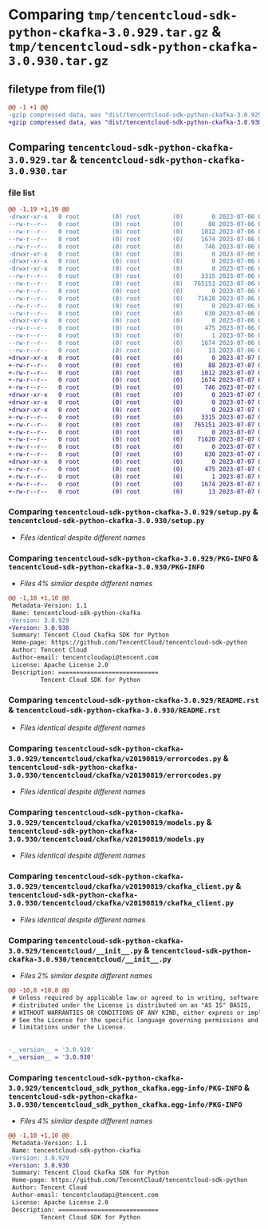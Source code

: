 # Comparing `tmp/tencentcloud-sdk-python-ckafka-3.0.929.tar.gz` & `tmp/tencentcloud-sdk-python-ckafka-3.0.930.tar.gz`

## filetype from file(1)

```diff
@@ -1 +1 @@
-gzip compressed data, was "dist/tencentcloud-sdk-python-ckafka-3.0.929.tar", last modified: Thu Jul  6 00:22:23 2023, max compression
+gzip compressed data, was "dist/tencentcloud-sdk-python-ckafka-3.0.930.tar", last modified: Fri Jul  7 00:20:05 2023, max compression
```

## Comparing `tencentcloud-sdk-python-ckafka-3.0.929.tar` & `tencentcloud-sdk-python-ckafka-3.0.930.tar`

### file list

```diff
@@ -1,19 +1,19 @@
-drwxr-xr-x   0 root         (0) root         (0)        0 2023-07-06 00:22:23.000000 tencentcloud-sdk-python-ckafka-3.0.929/
--rw-r--r--   0 root         (0) root         (0)       88 2023-07-06 00:22:23.000000 tencentcloud-sdk-python-ckafka-3.0.929/setup.cfg
--rw-r--r--   0 root         (0) root         (0)     1012 2023-07-06 00:22:23.000000 tencentcloud-sdk-python-ckafka-3.0.929/setup.py
--rw-r--r--   0 root         (0) root         (0)     1674 2023-07-06 00:22:23.000000 tencentcloud-sdk-python-ckafka-3.0.929/PKG-INFO
--rw-r--r--   0 root         (0) root         (0)      746 2023-07-06 00:22:23.000000 tencentcloud-sdk-python-ckafka-3.0.929/README.rst
-drwxr-xr-x   0 root         (0) root         (0)        0 2023-07-06 00:22:23.000000 tencentcloud-sdk-python-ckafka-3.0.929/tencentcloud/
-drwxr-xr-x   0 root         (0) root         (0)        0 2023-07-06 00:22:23.000000 tencentcloud-sdk-python-ckafka-3.0.929/tencentcloud/ckafka/
-drwxr-xr-x   0 root         (0) root         (0)        0 2023-07-06 00:22:23.000000 tencentcloud-sdk-python-ckafka-3.0.929/tencentcloud/ckafka/v20190819/
--rw-r--r--   0 root         (0) root         (0)     3315 2023-07-06 00:22:23.000000 tencentcloud-sdk-python-ckafka-3.0.929/tencentcloud/ckafka/v20190819/errorcodes.py
--rw-r--r--   0 root         (0) root         (0)   765151 2023-07-06 00:22:23.000000 tencentcloud-sdk-python-ckafka-3.0.929/tencentcloud/ckafka/v20190819/models.py
--rw-r--r--   0 root         (0) root         (0)        0 2023-07-06 00:22:23.000000 tencentcloud-sdk-python-ckafka-3.0.929/tencentcloud/ckafka/v20190819/__init__.py
--rw-r--r--   0 root         (0) root         (0)    71620 2023-07-06 00:22:23.000000 tencentcloud-sdk-python-ckafka-3.0.929/tencentcloud/ckafka/v20190819/ckafka_client.py
--rw-r--r--   0 root         (0) root         (0)        0 2023-07-06 00:22:23.000000 tencentcloud-sdk-python-ckafka-3.0.929/tencentcloud/ckafka/__init__.py
--rw-r--r--   0 root         (0) root         (0)      630 2023-07-06 00:22:23.000000 tencentcloud-sdk-python-ckafka-3.0.929/tencentcloud/__init__.py
-drwxr-xr-x   0 root         (0) root         (0)        0 2023-07-06 00:22:23.000000 tencentcloud-sdk-python-ckafka-3.0.929/tencentcloud_sdk_python_ckafka.egg-info/
--rw-r--r--   0 root         (0) root         (0)      475 2023-07-06 00:22:23.000000 tencentcloud-sdk-python-ckafka-3.0.929/tencentcloud_sdk_python_ckafka.egg-info/SOURCES.txt
--rw-r--r--   0 root         (0) root         (0)        1 2023-07-06 00:22:23.000000 tencentcloud-sdk-python-ckafka-3.0.929/tencentcloud_sdk_python_ckafka.egg-info/dependency_links.txt
--rw-r--r--   0 root         (0) root         (0)     1674 2023-07-06 00:22:23.000000 tencentcloud-sdk-python-ckafka-3.0.929/tencentcloud_sdk_python_ckafka.egg-info/PKG-INFO
--rw-r--r--   0 root         (0) root         (0)       13 2023-07-06 00:22:23.000000 tencentcloud-sdk-python-ckafka-3.0.929/tencentcloud_sdk_python_ckafka.egg-info/top_level.txt
+drwxr-xr-x   0 root         (0) root         (0)        0 2023-07-07 00:20:05.000000 tencentcloud-sdk-python-ckafka-3.0.930/
+-rw-r--r--   0 root         (0) root         (0)       88 2023-07-07 00:20:05.000000 tencentcloud-sdk-python-ckafka-3.0.930/setup.cfg
+-rw-r--r--   0 root         (0) root         (0)     1012 2023-07-07 00:20:05.000000 tencentcloud-sdk-python-ckafka-3.0.930/setup.py
+-rw-r--r--   0 root         (0) root         (0)     1674 2023-07-07 00:20:05.000000 tencentcloud-sdk-python-ckafka-3.0.930/PKG-INFO
+-rw-r--r--   0 root         (0) root         (0)      746 2023-07-07 00:20:05.000000 tencentcloud-sdk-python-ckafka-3.0.930/README.rst
+drwxr-xr-x   0 root         (0) root         (0)        0 2023-07-07 00:20:05.000000 tencentcloud-sdk-python-ckafka-3.0.930/tencentcloud/
+drwxr-xr-x   0 root         (0) root         (0)        0 2023-07-07 00:20:05.000000 tencentcloud-sdk-python-ckafka-3.0.930/tencentcloud/ckafka/
+drwxr-xr-x   0 root         (0) root         (0)        0 2023-07-07 00:20:05.000000 tencentcloud-sdk-python-ckafka-3.0.930/tencentcloud/ckafka/v20190819/
+-rw-r--r--   0 root         (0) root         (0)     3315 2023-07-07 00:20:05.000000 tencentcloud-sdk-python-ckafka-3.0.930/tencentcloud/ckafka/v20190819/errorcodes.py
+-rw-r--r--   0 root         (0) root         (0)   765151 2023-07-07 00:20:05.000000 tencentcloud-sdk-python-ckafka-3.0.930/tencentcloud/ckafka/v20190819/models.py
+-rw-r--r--   0 root         (0) root         (0)        0 2023-07-07 00:20:05.000000 tencentcloud-sdk-python-ckafka-3.0.930/tencentcloud/ckafka/v20190819/__init__.py
+-rw-r--r--   0 root         (0) root         (0)    71620 2023-07-07 00:20:05.000000 tencentcloud-sdk-python-ckafka-3.0.930/tencentcloud/ckafka/v20190819/ckafka_client.py
+-rw-r--r--   0 root         (0) root         (0)        0 2023-07-07 00:20:05.000000 tencentcloud-sdk-python-ckafka-3.0.930/tencentcloud/ckafka/__init__.py
+-rw-r--r--   0 root         (0) root         (0)      630 2023-07-07 00:20:05.000000 tencentcloud-sdk-python-ckafka-3.0.930/tencentcloud/__init__.py
+drwxr-xr-x   0 root         (0) root         (0)        0 2023-07-07 00:20:05.000000 tencentcloud-sdk-python-ckafka-3.0.930/tencentcloud_sdk_python_ckafka.egg-info/
+-rw-r--r--   0 root         (0) root         (0)      475 2023-07-07 00:20:05.000000 tencentcloud-sdk-python-ckafka-3.0.930/tencentcloud_sdk_python_ckafka.egg-info/SOURCES.txt
+-rw-r--r--   0 root         (0) root         (0)        1 2023-07-07 00:20:05.000000 tencentcloud-sdk-python-ckafka-3.0.930/tencentcloud_sdk_python_ckafka.egg-info/dependency_links.txt
+-rw-r--r--   0 root         (0) root         (0)     1674 2023-07-07 00:20:05.000000 tencentcloud-sdk-python-ckafka-3.0.930/tencentcloud_sdk_python_ckafka.egg-info/PKG-INFO
+-rw-r--r--   0 root         (0) root         (0)       13 2023-07-07 00:20:05.000000 tencentcloud-sdk-python-ckafka-3.0.930/tencentcloud_sdk_python_ckafka.egg-info/top_level.txt
```

### Comparing `tencentcloud-sdk-python-ckafka-3.0.929/setup.py` & `tencentcloud-sdk-python-ckafka-3.0.930/setup.py`

 * *Files identical despite different names*

### Comparing `tencentcloud-sdk-python-ckafka-3.0.929/PKG-INFO` & `tencentcloud-sdk-python-ckafka-3.0.930/PKG-INFO`

 * *Files 4% similar despite different names*

```diff
@@ -1,10 +1,10 @@
 Metadata-Version: 1.1
 Name: tencentcloud-sdk-python-ckafka
-Version: 3.0.929
+Version: 3.0.930
 Summary: Tencent Cloud Ckafka SDK for Python
 Home-page: https://github.com/TencentCloud/tencentcloud-sdk-python
 Author: Tencent Cloud
 Author-email: tencentcloudapi@tencent.com
 License: Apache License 2.0
 Description: ============================
         Tencent Cloud SDK for Python
```

### Comparing `tencentcloud-sdk-python-ckafka-3.0.929/README.rst` & `tencentcloud-sdk-python-ckafka-3.0.930/README.rst`

 * *Files identical despite different names*

### Comparing `tencentcloud-sdk-python-ckafka-3.0.929/tencentcloud/ckafka/v20190819/errorcodes.py` & `tencentcloud-sdk-python-ckafka-3.0.930/tencentcloud/ckafka/v20190819/errorcodes.py`

 * *Files identical despite different names*

### Comparing `tencentcloud-sdk-python-ckafka-3.0.929/tencentcloud/ckafka/v20190819/models.py` & `tencentcloud-sdk-python-ckafka-3.0.930/tencentcloud/ckafka/v20190819/models.py`

 * *Files identical despite different names*

### Comparing `tencentcloud-sdk-python-ckafka-3.0.929/tencentcloud/ckafka/v20190819/ckafka_client.py` & `tencentcloud-sdk-python-ckafka-3.0.930/tencentcloud/ckafka/v20190819/ckafka_client.py`

 * *Files identical despite different names*

### Comparing `tencentcloud-sdk-python-ckafka-3.0.929/tencentcloud/__init__.py` & `tencentcloud-sdk-python-ckafka-3.0.930/tencentcloud/__init__.py`

 * *Files 2% similar despite different names*

```diff
@@ -10,8 +10,8 @@
 # Unless required by applicable law or agreed to in writing, software
 # distributed under the License is distributed on an "AS IS" BASIS,
 # WITHOUT WARRANTIES OR CONDITIONS OF ANY KIND, either express or implied.
 # See the License for the specific language governing permissions and
 # limitations under the License.
 
 
-__version__ = '3.0.929'
+__version__ = '3.0.930'
```

### Comparing `tencentcloud-sdk-python-ckafka-3.0.929/tencentcloud_sdk_python_ckafka.egg-info/PKG-INFO` & `tencentcloud-sdk-python-ckafka-3.0.930/tencentcloud_sdk_python_ckafka.egg-info/PKG-INFO`

 * *Files 4% similar despite different names*

```diff
@@ -1,10 +1,10 @@
 Metadata-Version: 1.1
 Name: tencentcloud-sdk-python-ckafka
-Version: 3.0.929
+Version: 3.0.930
 Summary: Tencent Cloud Ckafka SDK for Python
 Home-page: https://github.com/TencentCloud/tencentcloud-sdk-python
 Author: Tencent Cloud
 Author-email: tencentcloudapi@tencent.com
 License: Apache License 2.0
 Description: ============================
         Tencent Cloud SDK for Python
```

